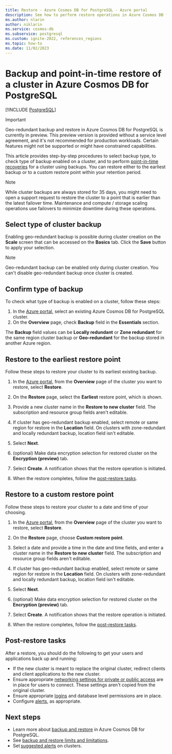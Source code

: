 ```yaml
---
title: Restore - Azure Cosmos DB for PostgreSQL - Azure portal
description: See how to perform restore operations in Azure Cosmos DB for PostgreSQL through the Azure portal.
ms.author: nlarin
author: niklarin
ms.service: cosmos-db
ms.subservice: postgresql
ms.custom: ignite-2022, references_regions
ms.topic: how-to
ms.date: 11/02/2023
---
```


# Backup and point-in-time restore of a cluster in Azure Cosmos DB for PostgreSQL

[!INCLUDE [PostgreSQL](../includes/appliesto-postgresql.md)]

> [!IMPORTANT]
> Geo-redundant backup and restore in Azure Cosmos DB for PostgreSQL is currently in preview.
> This preview version is provided without a service level agreement, and it's not recommended
> for production workloads. Certain features might not be supported or might have constrained 
> capabilities.

This article provides step-by-step procedures to select backup type, to check type of backup enabled on a cluster, and to perform [point-in-time
recoveries](concepts-backup.md#restore) for a
cluster using backups. You can restore either to the earliest backup or to
a custom restore point within your retention period.

> [!NOTE]
> While cluster backups are always stored for 35 days, you might need to 
> open a support request to restore the cluster to a point that is earlier
> than the latest failover time. Maintenance and compute / storage scaling operations use
> failovers to minimize downtime during these operations.

## Select type of cluster backup
Enabling geo-redundant backup is possible during cluster creation on the **Scale** screen that can be accessed on the **Basics** tab. Click the **Save** button to apply your selection. 

> [!NOTE]
> Geo-redundant backup can be enabled only during cluster creation. 
> You can't disable geo-redundant backup once cluster is created.

## Confirm type of backup
To check what type of backup is enabled on a cluster, follow these steps:

1. In the [Azure portal](https://portal.azure.com/), select an existing Azure Cosmos DB for PostgreSQL cluster.
1. On the **Overview** page, check **Backup** field in the **Essentials** section.

The **Backup** field values can be **Locally redundant** or **Zone redundant** for the same region cluster backup or **Geo-redundant** for the backup stored in another Azure region.

## Restore to the earliest restore point

Follow these steps to restore your cluster to its
earliest existing backup.

1. In the [Azure portal](https://portal.azure.com/), from the **Overview** page of the cluster you want to restore, select **Restore**.

1. On the **Restore** page, select the **Earliest** restore point, which is shown.

1. Provide a new cluster name in the **Restore to new cluster** field. The subscription and resource group fields aren't editable.

1. If cluster has geo-redundant backup enabled, select remote or same region for restore in the **Location** field. On clusters with zone-redundant and locally redundant backup, location field isn't editable.

1. Select **Next**. 

1. (optional) Make data encryption selection for restored cluster on the **Encryption (preview)** tab.

1. Select **Create**. A notification shows that the restore operation is initiated.

1. When the restore completes, follow the [post-restore tasks](#post-restore-tasks).

## Restore to a custom restore point

Follow these steps to restore your cluster to a date
and time of your choosing.

1. In the [Azure portal](https://portal.azure.com/), from the **Overview** page of the cluster you want to restore, select **Restore**.

1. On the **Restore** page, choose **Custom restore point**.

1. Select a date and provide a time in the date and time fields, and enter a cluster name in the **Restore to new cluster** field. The subscription and resource group fields aren't editable.

1. If cluster has geo-redundant backup enabled, select remote or same region for restore in the **Location** field. On clusters with zone-redundant and locally redundant backup, location field isn't editable.

1. Select **Next**. 

1. (optional) Make data encryption selection for restored cluster on the **Encryption (preview)** tab.

1. Select **Create**. A notification shows that the restore operation is initiated.

1. When the restore completes, follow the [post-restore tasks](#post-restore-tasks).

## Post-restore tasks

After a restore, you should do the following to get your users and applications
back up and running:

* If the new cluster is meant to replace the original cluster, redirect clients
  and client applications to the new cluster.
* Ensure appropriate [networking settings for private or public access](./concepts-security-overview.md#network-security) are in place for
  users to connect. These settings aren't copied from the original cluster.
* Ensure appropriate [logins](./how-to-configure-authentication.md#configure-native-postgresql-authentication) and database level permissions are in place.
* Configure [alerts](./howto-alert-on-metric.md#suggested-alerts), as appropriate.

## Next steps

* Learn more about [backup and restore](concepts-backup.md) in
  Azure Cosmos DB for PostgreSQL.
* See [backup and restore limits and limitations](./reference-limits.md#backup-and-restore).
* Set [suggested alerts](./howto-alert-on-metric.md#suggested-alerts) on clusters.
